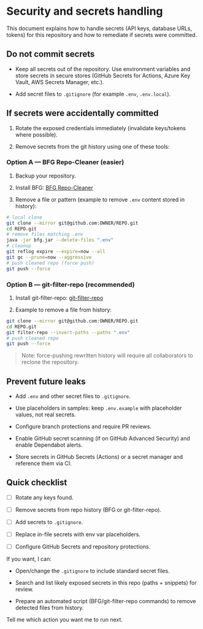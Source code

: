 # Security and secrets handling

This document explains how to handle secrets (API keys, database URLs, tokens) for this repository and how to remediate if secrets were committed.

## Do not commit secrets

- Keep all secrets out of the repository. Use environment variables and store secrets in secure stores (GitHub Secrets for Actions, Azure Key Vault, AWS Secrets Manager, etc.).

- Add secret files to `.gitignore` (for example `.env`, `.env.local`).

## If secrets were accidentally committed

1. Rotate the exposed credentials immediately (invalidate keys/tokens where possible).

2. Remove secrets from the git history using one of these tools:

### Option A — BFG Repo-Cleaner (easier)

1. Backup your repository.

2. Install BFG: [BFG Repo-Cleaner](https://rtyley.github.io/bfg-repo-cleaner/)

3. Remove a file or pattern (example to remove `.env` content stored in history):

```bash
# local clone
git clone --mirror git@github.com:OWNER/REPO.git
cd REPO.git
# remove files matching .env
java -jar bfg.jar --delete-files ".env"
# cleanup
git reflog expire --expire=now --all
git gc --prune=now --aggressive
# push cleaned repo (force push)
git push --force
```

### Option B — git-filter-repo (recommended)

1. Install git-filter-repo: [git-filter-repo](https://github.com/newren/git-filter-repo)

2. Example to remove a file from history:

```bash
git clone --mirror git@github.com:OWNER/REPO.git
cd REPO.git
git filter-repo --invert-paths --paths ".env"
# push cleaned repo
git push --force
```

> Note: force-pushing rewritten history will require all collaborators to reclone the repository.

## Prevent future leaks

- Add `.env` and other secret files to `.gitignore`.

- Use placeholders in samples: keep `.env.example` with placeholder values, not real secrets.

- Configure branch protections and require PR reviews.

- Enable GitHub secret scanning (if on GitHub Advanced Security) and enable Dependabot alerts.

- Store secrets in GitHub Secrets (Actions) or a secret manager and reference them via CI.

## Quick checklist

- [ ] Rotate any keys found.

- [ ] Remove secrets from repo history (BFG or git-filter-repo).

- [ ] Add secrets to `.gitignore`.

- [ ] Replace in-file secrets with env var placeholders.

- [ ] Configure GitHub Secrets and repository protections.

If you want, I can:

- Open/change the `.gitignore` to include standard secret files.

- Search and list likely exposed secrets in this repo (paths + snippets) for review.

- Prepare an automated script (BFG/git-filter-repo commands) to remove detected files from history.


Tell me which action you want me to run next.

